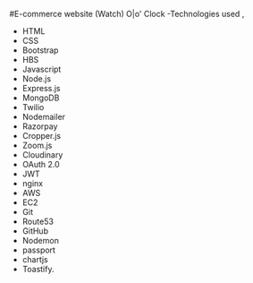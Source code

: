 #E-commerce website (Watch) O|o' Clock 
-Technologies used ,
* HTML
* CSS
* Bootstrap
* HBS
* Javascript
* Node.js
* Express.js
* MongoDB
* Twilio
* Nodemailer
* Razorpay
* Cropper.js
* Zoom.js
* Cloudinary
*  OAuth 2.0
*  JWT
*  nginx
*  AWS
*  EC2
*  Git
*  Route53
*  GitHub
*  Nodemon
*  passport
* chartjs
* Toastify.
